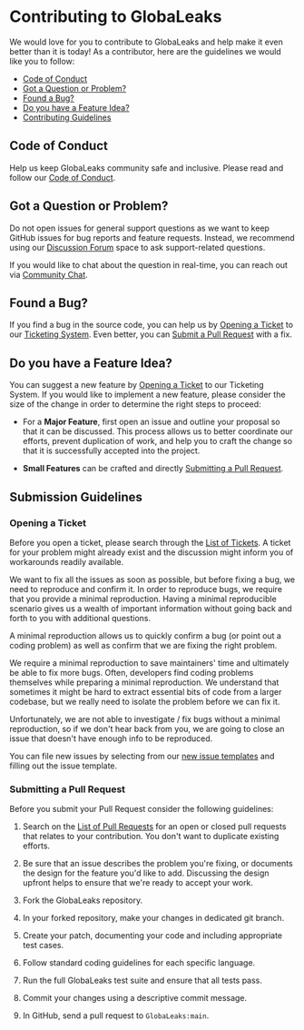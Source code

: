 # Contributing to GlobaLeaks

We would love for you to contribute to GlobaLeaks and help make it even better than it is today!
As a contributor, here are the guidelines we would like you to follow:

 - [Code of Conduct](#coc)
 - [Got a Question or Problem?](#question)
 - [Found a Bug?](#issue)
 - [Do you have a Feature Idea?](#feature)
 - [Contributing Guidelines](#submit)

## <a name="coc"></a> Code of Conduct

Help us keep GlobaLeaks community safe and inclusive.
Please read and follow our [Code of Conduct](https://github.com/globaleaks/whistleblowing-software/blob/main/CODE_OF_CONDUCT.md).

## <a name="question"></a> Got a Question or Problem?

Do not open issues for general support questions as we want to keep GitHub issues for bug reports and feature requests.
Instead, we recommend using our [Discussion Forum](https://github.com/globaleaks/whistleblowing-software/discussions) space to ask support-related questions.

If you would like to chat about the question in real-time, you can reach out via [Community Chat](https://community.globaleaks.org).

## <a name="issue"></a> Found a Bug?

If you find a bug in the source code, you can help us by [Opening a Ticket](#submit-issue) to our [Ticketing System](https://github.com/globaleaks/whistleblowing-software/issues).
Even better, you can [Submit a Pull Request](#submit-pr) with a fix.

## <a name="feature"></a> Do you have a Feature Idea?
You can suggest a new feature by [Opening a Ticket](#submit-issue) to our Ticketing System.
If you would like to implement a new feature, please consider the size of the change in order to determine the right steps to proceed:

* For a **Major Feature**, first open an issue and outline your proposal so that it can be discussed.
  This process allows us to better coordinate our efforts, prevent duplication of work, and help you to craft the change so that it is successfully accepted into the project.

* **Small Features** can be crafted and directly [Submitting a Pull Request](#submit-pr).

## <a name="submit"></a> Submission Guidelines

### <a name="submit-issue"></a> Opening a Ticket

Before you open a ticket, please search through the [List of Tickets]((https://github.com/globaleaks/whistleblowing-software/issues)). A ticket for your problem might already exist and the discussion might inform you of workarounds readily available.

We want to fix all the issues as soon as possible, but before fixing a bug, we need to reproduce and confirm it.
In order to reproduce bugs, we require that you provide a minimal reproduction.
Having a minimal reproducible scenario gives us a wealth of important information without going back and forth to you with additional questions.

A minimal reproduction allows us to quickly confirm a bug (or point out a coding problem) as well as confirm that we are fixing the right problem.

We require a minimal reproduction to save maintainers' time and ultimately be able to fix more bugs.
Often, developers find coding problems themselves while preparing a minimal reproduction.
We understand that sometimes it might be hard to extract essential bits of code from a larger codebase, but we really need to isolate the problem before we can fix it.

Unfortunately, we are not able to investigate / fix bugs without a minimal reproduction, so if we don't hear back from you, we are going to close an issue that doesn't have enough info to be reproduced.

You can file new issues by selecting from our [new issue templates](https://github.com/globaleaks/whistleblowing-software/issues/new/choose) and filling out the issue template.

### <a name="submit-pr"></a> Submitting a Pull Request

Before you submit your Pull Request consider the following guidelines:

1. Search on the [List of Pull Requests](https://github.com/globaleaks/whistleblowing-software/pulls) for an open or closed pull requests that relates to your contribution.
   You don't want to duplicate existing efforts.

2. Be sure that an issue describes the problem you're fixing, or documents the design for the feature you'd like to add.
   Discussing the design upfront helps to ensure that we're ready to accept your work.

3. Fork the GlobaLeaks repository.

4. In your forked repository, make your changes in dedicated git branch.

5. Create your patch, documenting your code and including appropriate test cases.

6. Follow standard coding guidelines for each specific language.

7. Run the full GlobaLeaks test suite and ensure that all tests pass.

8. Commit your changes using a descriptive commit message.

9. In GitHub, send a pull request to `GlobaLeaks:main`.
